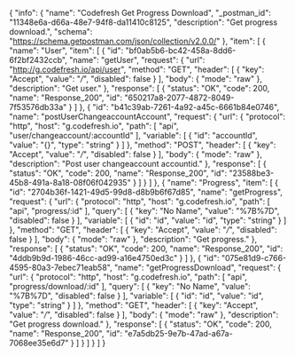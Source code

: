 {
  "info": {
    "name": "Codefresh Get Progress Download",
    "_postman_id": "11348e6a-d66a-48e7-94f8-da11410c8125",
    "description": "Get progress download.",
    "schema": "https://schema.getpostman.com/json/collection/v2.0.0/"
  },
  "item": [
    {
      "name": "User",
      "item": [
        {
          "id": "bf0ab5b6-bc42-458a-8dd6-6f2bf2432ccb",
          "name": "getUser",
          "request": {
            "url": "http://g.codefresh.io/api/user",
            "method": "GET",
            "header": [
              {
                "key": "Accept",
                "value": "*/*",
                "disabled": false
              }
            ],
            "body": {
              "mode": "raw"
            },
            "description": "Get user."
          },
          "response": [
            {
              "status": "OK",
              "code": 200,
              "name": "Response_200",
              "id": "650217a8-2077-4872-8049-7f53576db33a"
            }
          ]
        },
        {
          "id": "b41c39ab-7261-4a92-a45c-6661b84e0746",
          "name": "postUserChangeaccountAccount",
          "request": {
            "url": {
              "protocol": "http",
              "host": "g.codefresh.io",
              "path": [
                "api",
                "user/changeaccount/:accountId"
              ],
              "variable": [
                {
                  "id": "accountId",
                  "value": "{}",
                  "type": "string"
                }
              ]
            },
            "method": "POST",
            "header": [
              {
                "key": "Accept",
                "value": "*/*",
                "disabled": false
              }
            ],
            "body": {
              "mode": "raw"
            },
            "description": "Post user changeaccount accountid."
          },
          "response": [
            {
              "status": "OK",
              "code": 200,
              "name": "Response_200",
              "id": "23588be3-45b8-491a-8a18-08f06f042935"
            }
          ]
        }
      ]
    },
    {
      "name": "Progress",
      "item": [
        {
          "id": "2704b36f-1421-49d5-99d8-d8b9b6f67d85",
          "name": "getProgress",
          "request": {
            "url": {
              "protocol": "http",
              "host": "g.codefresh.io",
              "path": [
                "api",
                "progress/:id"
              ],
              "query": [
                {
                  "key": "No Name",
                  "value": "%7B%7D",
                  "disabled": false
                }
              ],
              "variable": [
                {
                  "id": "id",
                  "value": "id",
                  "type": "string"
                }
              ]
            },
            "method": "GET",
            "header": [
              {
                "key": "Accept",
                "value": "*/*",
                "disabled": false
              }
            ],
            "body": {
              "mode": "raw"
            },
            "description": "Get progress."
          },
          "response": [
            {
              "status": "OK",
              "code": 200,
              "name": "Response_200",
              "id": "4ddb9b9d-1986-46cc-ad99-a16e4750ed3c"
            }
          ]
        },
        {
          "id": "075e81d9-c766-4595-80a3-7ebec71eab58",
          "name": "getProgressDownload",
          "request": {
            "url": {
              "protocol": "http",
              "host": "g.codefresh.io",
              "path": [
                "api",
                "progress/download/:id"
              ],
              "query": [
                {
                  "key": "No Name",
                  "value": "%7B%7D",
                  "disabled": false
                }
              ],
              "variable": [
                {
                  "id": "id",
                  "value": "id",
                  "type": "string"
                }
              ]
            },
            "method": "GET",
            "header": [
              {
                "key": "Accept",
                "value": "*/*",
                "disabled": false
              }
            ],
            "body": {
              "mode": "raw"
            },
            "description": "Get progress download."
          },
          "response": [
            {
              "status": "OK",
              "code": 200,
              "name": "Response_200",
              "id": "e7a5db25-9e7b-47ad-a67a-7068ee35e6d7"
            }
          ]
        }
      ]
    }
  ]
}